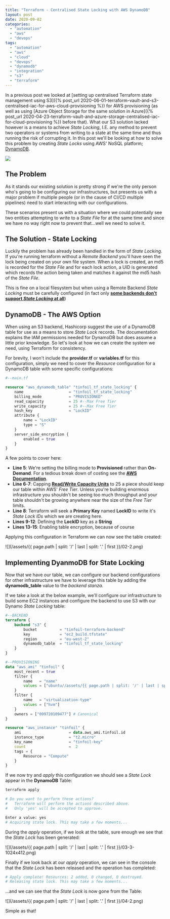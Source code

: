 ```yaml
---
title: "Terraform - Centralised State Locking with AWS DynamoDB"
layout: post
date: 2020-09-02
categories: 
  - "automation"
  - "aws"
  - "devops"
tags: 
  - "automation"
  - "aws"
  - "cloud"
  - "devops"
  - "dynamodb"
  - "integration"
  - "s3"
  - "terraform"
---
```


In a previous post we looked at [setting up centralised Terraform state management using S3]({% post_url 2020-06-01-terraform-vault-and-s3-centralised-iac-for-aws-cloud-provisioning %}) for AWS provisioning (as well as using [Azure Object Storage for the same solution in Azure]({% post_url 2020-04-23-terraform-vault-and-azure-storage-centralised-iac-for-cloud-provisioning %}) before that).
What our S3 solution lacked however is a means to achieve _State Locking_, I.E. any method to prevent two operators or systems from writing to a state at the same time and thus running the risk of corrupting it. In this post we'll be looking at how to solve this problem by creating _State Locks_ using AWS' NoSQL platform; [DynamoDB](https://aws.amazon.com/dynamodb/?trk=ps_a134p000003yOhzAAE&trkCampaign=pac_q2_0520_paidsearch_dynamodb_b_prosp_d_ukir&sc_channel=ps&sc_campaign=pac_q2_2020_paidsearch_dynamodb_ukir&sc_outcome=PaaS_Digital_Marketing&sc_geo=EMEA&sc_country=mult&sc_publisher=Google&sc_category=database&sc_detail=dynamodb&sc_matchtype=e&sc_segment=447305944533&sc_content=dynamodb_e&sc_medium=PAC-PaaS-P|PS-GO|Brand|Desktop|PA|Database|DynamoDB|UKIR|EN|Text&s_kwcid=AL!4422!3!447305944533!e!!g!!dynamodb&ef_id=EAIaIQobChMI-9GEi9-v6wIV5IBQBh2zEQlJEAAYAiAAEgLSAvD_BwE:G:s&s_kwcid=AL!4422!3!447305944533!e!!g!!dynamodb).

<img src="/assets/{{ page.path | split: '/' | last | split: '.' | first }}/01-2.png" class="scaled-img-50">

## The Problem

As it stands our existing solution is pretty strong if we're the only person who's going to be configuring our infrastructures, but presents us with a major problem if multiple people (or in the cause of CI/CD multiple pipelines) need to start interacting with our configurations.

These scenarios present us with a situation where we could potentially see two entities attempting to write to a _State File_ for at the same time and since we have no way right now to prevent that...well we need to solve it.

## The Solution - State Locking

Luckily the problem has already been handled in the form of _State Locking_. If you're running terraform without a _Remote Backend_ you'll have seen the lock being created on your own file system. When a lock is created, an md5 is recorded for the _State File_ and for each lock action, a UID is generated which records the action being taken and matches it against the md5 hash of the _State File_.

This is fine on a local filesystem but when using a Remote Backend _State Locking_ must be carefully configured (in fact only [**some backends don't support _State Locking_ at all**](https://www.terraform.io/docs/backends/types))

## DynamoDB - The AWS Option

When using an S3 backend, Hashicorp suggest the use of a DynamoDB table for use as a means to store _State Lock_ records. The documentation explains the IAM permissions needed for DynamoDB but does assume a little prior knowledge. So let's look at how we can create the system we need, using Terraform for consistency.

For brevity, I won't include the **provider.tf** or **variables.tf** for this configuration, simply we need to cover the _Resource_ configuration for a DynamoDB table with some specific configurations:

```terraform
#--main.tf

resource "aws_dynamodb_table" "tinfoil_tf_state_locking" {
    name                    = "tinfoil_tf_state_locking"
    billing_mode            = "PROVISIONED"
    read_capacity           = 25 #--Max Free Tier
    write_capacity          = 25 #--Max Free Tier
    hash_key                = "LockID"
    attribute {
        name = "LockID"
        type = "S"
    }
    server_side_encryption {
        enabled = true
    }
}
```

A few points to cover here:

- **Line 5**: We're setting the billing mode to **Provisioned** rather than **On-Demand**. For a tedious break down of costing see the **[AWS Documentation](https://aws.amazon.com/dynamodb/pricing/)**.
- **Line 6**\-**7**: Capping **[Read/Write Capacity Units](https://docs.aws.amazon.com/amazondynamodb/latest/developerguide/HowItWorks.ReadWriteCapacityMode.html)** to 25 a piece should keep our table within AWS' _Free Tier_. Unless you're building enormous infrastructure you shouldn't be seeing too much throughput and your table shouldn't be growing anywhere near the size of the _Free Tier_ limits.
- **Line 8**: Terraform will seek a **Primary Key** named **LockID** to write it's _State Lock IDs_ which we are creating here.
- **Lines 9-12**: Defining the **LockID** key as a **String**
- **Lines 13-15**: Enabling table encryption, because of course

Applying this configuration in Terraform we can now see the table created:

![](/assets/{{ page.path | split: '/' | last | split: '.' | first }}/02-2.png)

## Implementing DyanmoDB for State Locking

Now that we have our table, we can configure our backend configurations for other infrastructure we have to leverage this table by adding the **dynamodb\_table** value to the _backend stanza_.

If we take a look at the below example, we'll configure our infrastructure to build some EC2 instances and configure the backend to use S3 with our Dynamo _State Locking_ table:

```terraform
#--BACKEND
terraform {
    backend "s3" {
        bucket          = "tinfoil-terraform-backend"
        key             = "ec2_build.tfstate"
        region          = "eu-west-2"
        dynamodb_table  = "tinfoil_tf_state_locking"
    }
}

#--PROVISIONING
data "aws_ami" "tinfoil" {
    most_recent = true
    filter {
        name   = "name"
        values = ["ubuntu//assets/{{ page.path | split: '/' | last | split: '.' | first }}/hvm-ssd/ubuntu-xenial-16.04-amd64-server-*"]
    }
    filter {
        name   = "virtualization-type"
        values = ["hvm"]
    }
    owners = ["099720109477"] # Canonical
}

resource "aws_instance" "tinfoil" {
    ami                     = data.aws_ami.tinfoil.id
    instance_type           = "t2.micro"
    key_name                = "tinfoil-key"
    count                   =  2
    tags = {
        Resource = "Compute"
    }
}
```

If we now try and _apply_ this configuration we should see a _State Lock_ appear in the **DynamoDB** Table:

```bash
terraform apply

# Do you want to perform these actions?
#   Terraform will perform the actions described above.
#   Only 'yes' will be accepted to approve.

Enter a value: yes
# Acquiring state lock. This may take a few moments...
```

During the _apply_ operation, if we look at the table, sure enough we see that the _State Lock_ has been generated:

![](/assets/{{ page.path | split: '/' | last | split: '.' | first }}/03-3-1024x412.png)

Finally if we look back at our _apply_ operation, we can see in the console that the _State Lock_ has been released and the operation has completed:

```bash
# Apply complete! Resources: 2 added, 0 changed, 0 destroyed.
# Releasing state lock. This may take a few moments...
```

...and we can see that the _State Lock_ is now gone from the Table:

![](/assets/{{ page.path | split: '/' | last | split: '.' | first }}/04-2.png)

Simple as that!

